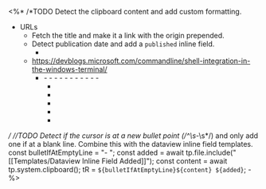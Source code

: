 <%*
/*TODO Detect the clipboard content and add custom formatting.
- URLs
	- Fetch the title and make it a link with the origin prepended.
	- Detect publication date and add a `published` inline field.
		- <meta property="article:published_time" content="2023-05-25T20:48:23+00:00">
	- https://devblogs.microsoft.com/commandline/shell-integration-in-the-windows-terminal/
		- <head>
			- <title>Shell integration in the Windows Terminal</title>
			- <link rel="canonical" href="https://devblogs.microsoft.com/commandline/shell-integration-in-the-windows-terminal/">
			- <meta property="og:locale" content="en_US">
			- <meta property="og:type" content="article">
			- <meta property="og:title" content="Shell integration in the Windows Terminal">
			- <meta property="og:url" content="https://devblogs.microsoft.com/commandline/shell-integration-in-the-windows-terminal/">
			- <meta property="og:site_name" content="Windows Command Line">
			- <meta property="article:published_time" content="2023-05-25T20:48:23+00:00">
			- <meta property="article:modified_time" content="2023-07-11T15:45:01+00:00">
			- <meta name="author" content="Mike Griese">
			- <link rel="shortlink" href="https://devblogs.microsoft.com/commandline/?p=8599">

			- <meta property="og:image" content="https://learn.microsoft.com/en-us/windows/terminal/images/duplicate-tab-same-cwd.gif">
			- <link rel="icon" href="https://devblogs.microsoft.com/commandline/wp-content/uploads/sites/33/2019/03/cropped-CommandLineIcon-1-32x32.png" sizes="32x32">
			- <link rel="icon" href="https://devblogs.microsoft.com/commandline/wp-content/uploads/sites/33/2019/03/cropped-CommandLineIcon-1-192x192.png" sizes="192x192">
			- <link rel="apple-touch-icon" href="https://devblogs.microsoft.com/commandline/wp-content/uploads/sites/33/2019/03/cropped-CommandLineIcon-1-180x180.png">
			- <meta name="msapplication-TileImage" content="https://devblogs.microsoft.com/commandline/wp-content/uploads/sites/33/2019/03/cropped-CommandLineIcon-1-270x270.png">
*/
//TODO Detect if the cursor is at a new bullet point (/^\s*-\s*/) and only add one if at a blank line. Combine this with the dataview inline field templates.
const bulletIfAtEmptyLine = "- ";
const added = await tp.file.include("[[Templates/Dataview Inline Field Added]]");
const content = await tp.system.clipboard();
tR = `${bulletIfAtEmptyLine}${content} ${added}`;
-%>
